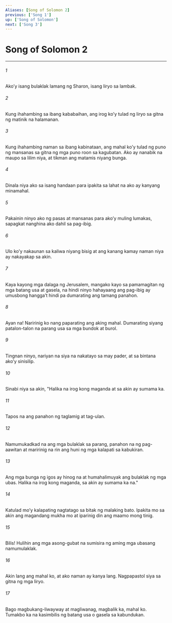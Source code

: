 ```yaml
---
Aliases: [Song of Solomon 2]
previous: ['Song 1']
up: ['Song of Solomon']
next: ['Song 3']
---
```

# Song of Solomon 2

***

###### 1
Akoʼy isang bulaklak lamang ng Sharon, isang liryo sa lambak. 

###### 2
Kung ihahambing sa ibang kababaihan, ang irog koʼy tulad ng liryo sa gitna ng matinik na halamanan. 

###### 3
Kung ihahambing naman sa ibang kabinataan, ang mahal koʼy tulad ng puno ng mansanas sa gitna ng mga puno roon sa kagubatan. Ako ay nanabik na maupo sa lilim niya, at tikman ang matamis niyang bunga. 

###### 4
Dinala niya ako sa isang handaan para ipakita sa lahat na ako ay kanyang minamahal. 

###### 5
Pakainin ninyo ako ng pasas at mansanas para akoʼy muling lumakas, sapagkat nanghina ako dahil sa pag-ibig. 

###### 6
Ulo koʼy nakaunan sa kaliwa niyang bisig at ang kanang kamay naman niya ay nakayakap sa akin. 

###### 7
Kaya kayong mga dalaga ng Jerusalem, mangako kayo sa pamamagitan ng mga batang usa at gasela, na hindi ninyo hahayaang ang pag-ibig ay umusbong hanggaʼt hindi pa dumarating ang tamang panahon. 

###### 8
Ayan na! Naririnig ko nang paparating ang aking mahal. Dumarating siyang patalon-talon na parang usa sa mga bundok at burol. 

###### 9
Tingnan ninyo, nariyan na siya na nakatayo sa may pader, at sa bintana akoʼy sinisilip. 

###### 10
Sinabi niya sa akin, "Halika na irog kong maganda at sa akin ay sumama ka. 

###### 11
Tapos na ang panahon ng taglamig at tag-ulan. 

###### 12
Namumukadkad na ang mga bulaklak sa parang, panahon na ng pag-aawitan at maririnig na rin ang huni ng mga kalapati sa kabukiran. 

###### 13
Ang mga bunga ng igos ay hinog na at humahalimuyak ang bulaklak ng mga ubas. Halika na irog kong maganda, sa akin ay sumama ka na." 

###### 14
Katulad moʼy kalapating nagtatago sa bitak ng malaking bato. Ipakita mo sa akin ang magandang mukha mo at iparinig din ang maamo mong tinig. 

###### 15
Bilis! Hulihin ang mga asong-gubat na sumisira ng aming mga ubasang namumulaklak. 

###### 16
Akin lang ang mahal ko, at ako naman ay kanya lang. Nagpapastol siya sa gitna ng mga liryo. 

###### 17
Bago magbukang-liwayway at magliwanag, magbalik ka, mahal ko. Tumakbo ka na kasimbilis ng batang usa o gasela sa kabundukan.
